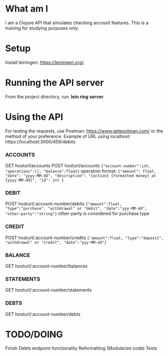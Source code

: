 # What am I
I am a Clojure API that simulates checking account features. This is a training for studying purposes only.

# Setup
Install leiningen: https://leiningen.org/.

# Running the API server
From the project directory, run: **lein ring server**.

# Using the API
For testing the requests, use Postman: https://www.getpostman.com/ or the method of your preference.
Example of URL using localhost: https://localhost:3000/456/debits

### ACCOUNTS
GET hosturl/accounts
POST hosturl/accounts
`{"account-number":int,
  "operations":[],
  "balance":float}`
operation format:
`{"amount": float,
  "date": "yyyy-MM-dd",
  "description": "{action} {formatted money} at {yyyy-MM-dd}",
  "id": int
}`

### DEBIT
POST hosturl/:account-number/debits
`{"amount":float,
  "type":"purchase", "withdrawal" or "debit",
  "date":"yyy-MM-dd",
  "other-party":"string"}`
other-party is considered for purchase type

### CREDIT
POST hosturl/:account-number/credits
`{"amount":float,
  "type":"deposit", "withdrawal" or "credit",
  "date":"yyy-MM-dd"}`

### BALANCE
GET hosturl/:account-number/balances

### STATEMENTS
GET hosturl/:account-number/statements

### DEBTS
GET hosturl/:account-number/debts

# TODO/DOING
Finish Debts endpoint functionality
Reformatting (Modularize code)
Tests
